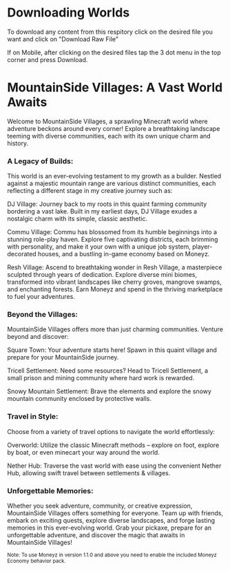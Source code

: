 # Downloading Worlds
To download any content from this respitory click on the desired file you want and click on "Download Raw File"

If on Mobile, after clicking on the desired files tap the 3 dot menu in the top corner and press Download.


# MountainSide Villages: A Vast World Awaits
Welcome to MountainSide Villages, a sprawling Minecraft world where adventure beckons around every corner! Explore a breathtaking landscape teeming with diverse communities, each with its own unique charm and history.

### A Legacy of Builds:
This world is an ever-evolving testament to my growth as a builder. Nestled against a majestic mountain range are various distinct communities, each reflecting a different stage in my creative journey such as:

DJ Village:  Journey back to my roots in this quaint farming community bordering a vast lake. Built in my earliest days, DJ Village exudes a nostalgic charm with its simple, classic aesthetic.

Commu Village: Commu has blossomed from its humble beginnings into a stunning role-play haven. Explore five captivating districts, each brimming with personality, and make it your own with a unique job system, player-decorated houses, and a bustling in-game economy based on Moneyz.

Resh Village: Ascend to breathtaking wonder in Resh Village, a masterpiece sculpted through years of dedication.  Explore diverse mini biomes, transformed into vibrant landscapes like cherry groves, mangrove swamps, and enchanting forests. Earn Moneyz and spend in the thriving marketplace to fuel your adventures.

### Beyond the Villages:

MountainSide Villages offers more than just charming communities. Venture beyond and discover:

Square Town: Your adventure starts here! Spawn in this quaint village and prepare for your MountainSide journey.

Tricell Settlement: Need some resources? Head to Tricell Settlement, a small prison and mining community where hard work is rewarded.

Snowy Mountain Settlement: Brave the elements and explore the snowy mountain community enclosed by protective walls.

### Travel in Style:

Choose from a variety of travel options to navigate the world effortlessly:

Overworld: Utilize the classic Minecraft methods – explore on foot, explore by boat, or even minecart your way around the world.

Nether Hub: Traverse the vast world with ease using the convenient Nether Hub, allowing swift travel between settlements & villages.

### Unforgettable Memories:
Whether you seek adventure, community, or creative expression, MountainSide Villages offers something for everyone. Team up with friends, embark on exciting quests, explore diverse landscapes, and forge lasting memories in this ever-evolving world. Grab your pickaxe, prepare for an unforgettable adventure, and discover the magic that awaits in MountainSide Villages!

<sub> Note: To use Moneyz in version 1.1.0 and above you need to enable the included Moneyz Economy behavior pack. <sub>

